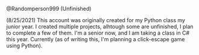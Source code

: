 @Randomperson999
(Unfinished)

(8/25/2021)
This account was originally created for my Python class my junior year. I created multiple projects, alhtough some are unfinished, I plan to complete a few of them. I'm a senior now, and I am taking a class in C# this year. Currently (as of writing this, I'm planning a click-escape game using Python).


<!---
Randomperson999/Randomperson999 is a ✨ special ✨ repository because its `README.md` (this file) appears on your GitHub profile.
You can click the Preview link to take a look at your changes.
--->
